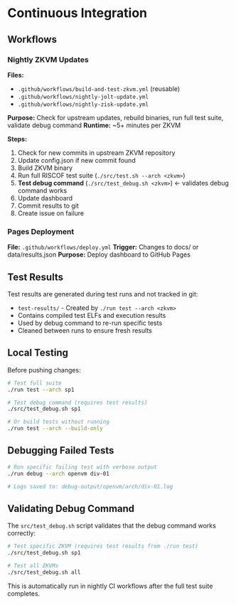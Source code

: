 # Continuous Integration

## Workflows

### Nightly ZKVM Updates
**Files:**
- `.github/workflows/build-and-test-zkvm.yml` (reusable)
- `.github/workflows/nightly-jolt-update.yml`
- `.github/workflows/nightly-zisk-update.yml`

**Purpose:** Check for upstream updates, rebuild binaries, run full test suite, validate debug command
**Runtime:** ~5+ minutes per ZKVM

**Steps:**
1. Check for new commits in upstream ZKVM repository
2. Update config.json if new commit found
3. Build ZKVM binary
4. Run full RISCOF test suite (`./src/test.sh --arch <zkvm>`)
5. **Test debug command** (`./src/test_debug.sh <zkvm>`) ← validates debug command works
6. Update dashboard
7. Commit results to git
8. Create issue on failure

### Pages Deployment
**File:** `.github/workflows/deploy.yml`
**Trigger:** Changes to docs/ or data/results.json
**Purpose:** Deploy dashboard to GitHub Pages

## Test Results

Test results are generated during test runs and not tracked in git:

- `test-results/` - Created by `./run test --arch <zkvm>`
- Contains compiled test ELFs and execution results
- Used by debug command to re-run specific tests
- Cleaned between runs to ensure fresh results

## Local Testing

Before pushing changes:

```bash
# Test full suite
./run test --arch sp1

# Test debug command (requires test results)
./src/test_debug.sh sp1

# Or build tests without running
./run test --arch --build-only
```

## Debugging Failed Tests

```bash
# Run specific failing test with verbose output
./run debug --arch openvm div-01

# Logs saved to: debug-output/openvm/arch/div-01.log
```

## Validating Debug Command

The `src/test_debug.sh` script validates that the debug command works correctly:

```bash
# Test specific ZKVM (requires test results from ./run test)
./src/test_debug.sh sp1

# Test all ZKVMs
./src/test_debug.sh all
```

This is automatically run in nightly CI workflows after the full test suite completes.
